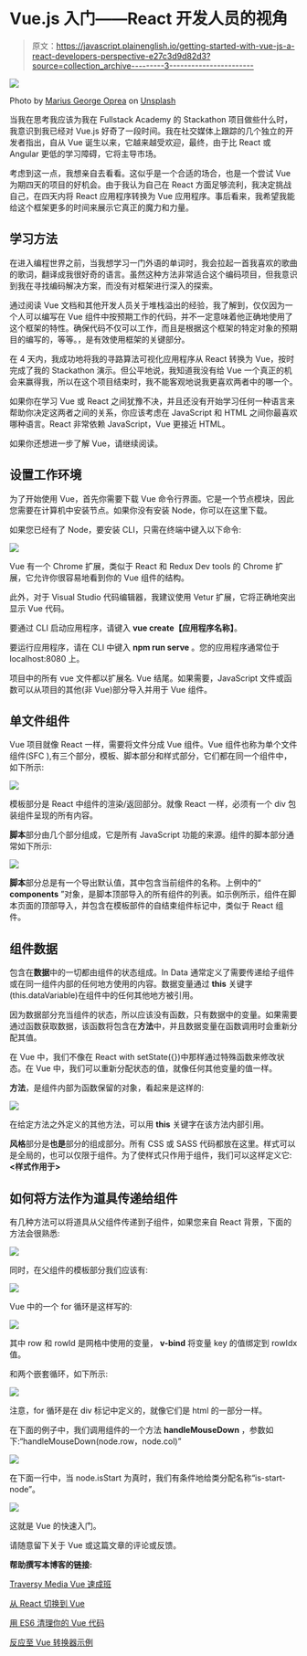 # Vue.js 入门——React 开发人员的视角

> 原文：<https://javascript.plainenglish.io/getting-started-with-vue-js-a-react-developers-perspective-e27c3d9d82d3?source=collection_archive---------3----------------------->

![](img/aa755367204dda9fef2fdee81c936dcb.png)

Photo by [Marius George Oprea](https://unsplash.com/@mariusoprea?utm_source=medium&utm_medium=referral) on [Unsplash](https://unsplash.com?utm_source=medium&utm_medium=referral)

当我在思考我应该为我在 Fullstack Academy 的 Stackathon 项目做些什么时，我意识到我已经对 Vue.js 好奇了一段时间。我在社交媒体上跟踪的几个独立的开发者指出，自从 Vue 诞生以来，它越来越受欢迎，最终，由于比 React 或 Angular 更低的学习障碍，它将主导市场。

考虑到这一点，我想亲自去看看。这似乎是一个合适的场合，也是一个尝试 Vue 为期四天的项目的好机会。由于我认为自己在 React 方面足够流利，我决定挑战自己，在四天内将 React 应用程序转换为 Vue 应用程序。事后看来，我希望我能给这个框架更多的时间来展示它真正的魔力和力量。

## **学习方法**

在进入编程世界之前，当我想学习一门外语的单词时，我会拉起一首我喜欢的歌曲的歌词，翻译成我很好奇的语言。虽然这种方法非常适合这个编码项目，但我意识到我在寻找编码解决方案，而没有对框架进行深入的探索。

通过阅读 Vue 文档和其他开发人员关于堆栈溢出的经验，我了解到，仅仅因为一个人可以编写在 Vue 组件中按预期工作的代码，并不一定意味着他正确地使用了这个框架的特性。确保代码不仅可以工作，而且是根据这个框架的特定对象的预期目的编写的，等等。，是有效使用框架的关键部分。

在 4 天内，我成功地将我的寻路算法可视化应用程序从 React 转换为 Vue，按时完成了我的 Stackathon 演示。但公平地说，我知道我没有给 Vue 一个真正的机会来赢得我，所以在这个项目结束时，我不能客观地说我更喜欢两者中的哪一个。

如果你在学习 Vue 或 React 之间犹豫不决，并且还没有开始学习任何一种语言来帮助你决定这两者之间的关系，你应该考虑在 JavaScript 和 HTML 之间你最喜欢哪种语言。React 非常依赖 JavaScript，Vue 更接近 HTML。

如果你还想进一步了解 Vue，请继续阅读。

## **设置工作环境**

为了开始使用 Vue，首先你需要下载 Vue 命令行界面。它是一个节点模块，因此您需要在计算机中安装节点。如果你没有安装 Node，你可以在这里下载。

如果您已经有了 Node，要安装 CLI，只需在终端中键入以下命令:

![](img/7ac52cd327d3aef37c265b0626437ecf.png)

Vue 有一个 Chrome 扩展，类似于 React 和 Redux Dev tools 的 Chrome 扩展，它允许你很容易地看到你的 Vue 组件的结构。

此外，对于 Visual Studio 代码编辑器，我建议使用 Vetur 扩展，它将正确地突出显示 Vue 代码。

要通过 CLI 启动应用程序，请键入 **vue create【应用程序名称】**。

要运行应用程序，请在 CLI 中键入 **npm run serve** 。您的应用程序通常位于 localhost:8080 上。

项目中的所有 vue 文件都以扩展名. Vue 结尾。如果需要，JavaScript 文件或函数可以从项目的其他(非 Vue)部分导入并用于 Vue 组件。

## **单文件组件**

Vue 项目就像 React 一样，需要将文件分成 Vue 组件。Vue 组件也称为单个文件组件(SFC ),有三个部分，模板、脚本部分和样式部分，它们都在同一个组件中，如下所示:

![](img/8e49d5c3fa201f53ef1459e2da278b51.png)

模板部分是 React 中组件的渲染/返回部分。就像 React 一样，必须有一个 div 包装组件呈现的所有内容。

**脚本**部分由几个部分组成，它是所有 JavaScript 功能的来源。组件的脚本部分通常如下所示:

![](img/3fa1d782b77deba77be9cfa1cdf4231e.png)

**脚本**部分总是有一个导出默认值，其中包含当前组件的名称。上例中的“ **components** ”对象，是脚本顶部导入的所有组件的列表。如示例所示，组件在脚本页面的顶部导入，并包含在模板部件的自结束组件标记中，类似于 React 组件。

## **组件数据**

包含在**数据**中的一切都由组件的状态组成。In Data 通常定义了需要传递给子组件或在同一组件内部的任何地方使用的内容。数据变量通过 **this** 关键字(this.dataVariable)在组件中的任何其他地方被引用。

因为数据部分充当组件的状态，所以应该没有函数，只有数据中的变量。如果需要通过函数获取数据，该函数将包含在**方法**中，并且数据变量在函数调用时会重新分配其值。

在 Vue 中，我们不像在 React with setState({})中那样通过特殊函数来修改状态。在 Vue 中，我们可以重新分配状态的值，就像任何其他变量的值一样。

**方法**，是组件内部为函数保留的对象，看起来是这样的:

![](img/a8c38735f7b48e1a65ec0a14cf4db20b.png)

在给定方法之外定义的其他方法，可以用 **this** 关键字在该方法内部引用。

**风格**部分是**也是**部分的组成部分。所有 CSS 或 SASS 代码都放在这里。样式可以是全局的，也可以仅限于组件。为了使样式只作用于组件，我们可以这样定义它: **<样式作用于>**

## **如何将方法作为道具传递给组件**

有几种方法可以将道具从父组件传递到子组件，如果您来自 React 背景，下面的方法会很熟悉:

![](img/d013378999fd9c05dd0d5fcfb4df2721.png)

同时，在父组件的模板部分我们应该有:

![](img/b52c4bbf9ac01a296978bf6d2fe982c8.png)

Vue 中的一个 for 循环是这样写的:

![](img/e3735929d4fbb8c4d90c82f1e0179e28.png)

其中 row 和 rowId 是网格中使用的变量， **v-bind** 将变量 key 的值绑定到 rowIdx 值。

和两个嵌套循环，如下所示:

![](img/a9379b8b135db1c2a3a90099fe84486a.png)

注意，for 循环是在 div 标记中定义的，就像它们是 html 的一部分一样。

在下面的例子中，我们调用组件的一个方法 **handleMouseDown** ，参数如下:“handleMouseDown(node.row，node.col)”

![](img/57ff88dcce584199f2a0dfb885c41eb3.png)

在下面一行中，当 node.isStart 为真时，我们有条件地给类分配名称“is-start-node”。

![](img/552b2a011d528e14265262fef5197212.png)

这就是 Vue 的快速入门。

请随意留下关于 Vue 或这篇文章的评论或反馈。

**帮助撰写本博客的链接:**

[Traversy Media Vue 速成班](https://www.youtube.com/watch?v=Wy9q22isx3U&t=1844s)

[从 React 切换到 Vue](https://dzone.com/articles/switching-from-react-to-vuejs)

[用 ES6 清理你的 Vue 代码](https://blog.logrocket.com/cleaning-up-your-vue-js-code-with-es6/)

[反应至 Vue 转换器示例](https://tools.w3cub.com/react-to-vue)